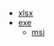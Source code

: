 
- [xlsx](README.md#sheetjs-js-xlsx)
- [exe](README.md#installation)
  * [msi](README.md#js-ecosystem-demos)

